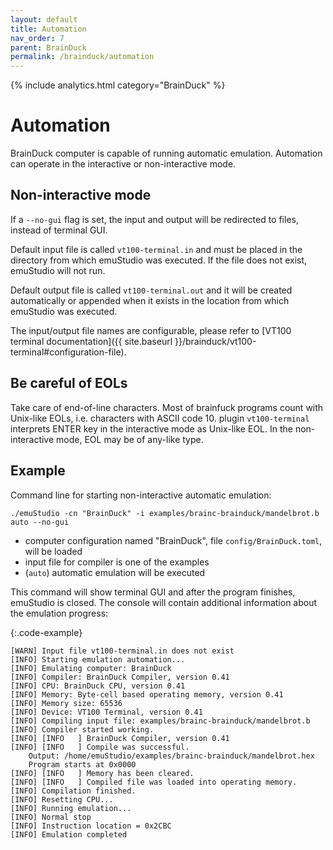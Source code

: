 ```yaml
---
layout: default
title: Automation
nav_order: 7
parent: BrainDuck
permalink: /brainduck/automation
---
```


{% include analytics.html category="BrainDuck" %}

# Automation

BrainDuck computer is capable of running automatic emulation. Automation can operate in the
interactive or non-interactive mode.

## Non-interactive mode

If a `--no-gui` flag is set, the input and output will be redirected to files, instead of terminal GUI.

Default input file is called `vt100-terminal.in` and must be placed in the directory from which emuStudio was executed.
If the file does not exist, emuStudio will not run.

Default output file is called `vt100-terminal.out` and it will be created automatically or appended when it exists in
the location from which emuStudio was executed.

The input/output file names are configurable, please refer to [VT100 terminal documentation]({{ site.baseurl }}/brainduck/vt100-terminal#configuration-file).

## Be careful of EOLs

Take care of end-of-line characters. Most of brainfuck programs count with Unix-like EOLs, i.e. characters with ASCII
code 10. plugin `vt100-terminal` interprets ENTER key in the interactive mode as Unix-like EOL. In the
non-interactive mode, EOL may be of any-like type.

## Example

Command line for starting non-interactive automatic emulation:

    ./emuStudio -cn "BrainDuck" -i examples/brainc-brainduck/mandelbrot.b auto --no-gui

- computer configuration named "BrainDuck", file `config/BrainDuck.toml`, will be loaded
- input file for compiler is one of the examples
- (`auto`) automatic emulation will be executed

This command will show terminal GUI and after the program finishes, emuStudio is closed. The console will contain
additional information about the emulation progress:

{:.code-example}
```
[WARN] Input file vt100-terminal.in does not exist
[INFO] Starting emulation automation...
[INFO] Emulating computer: BrainDuck
[INFO] Compiler: BrainDuck Compiler, version 0.41
[INFO] CPU: BrainDuck CPU, version 0.41
[INFO] Memory: Byte-cell based operating memory, version 0.41
[INFO] Memory size: 65536
[INFO] Device: VT100 Terminal, version 0.41
[INFO] Compiling input file: examples/brainc-brainduck/mandelbrot.b
[INFO] Compiler started working.
[INFO] [INFO   ] BrainDuck Compiler, version 0.41
[INFO] [INFO   ] Compile was successful.
	Output: /home/emuStudio/examples/brainc-brainduck/mandelbrot.hex
	Program starts at 0x0000
[INFO] [INFO   ] Memory has been cleared.
[INFO] [INFO   ] Compiled file was loaded into operating memory.
[INFO] Compilation finished.
[INFO] Resetting CPU...
[INFO] Running emulation...
[INFO] Normal stop
[INFO] Instruction location = 0x2CBC
[INFO] Emulation completed
```
